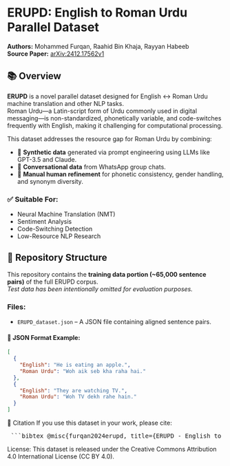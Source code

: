 # ERUPD: English to Roman Urdu Parallel Dataset

**Authors:** Mohammed Furqan, Raahid Bin Khaja, Rayyan Habeeb  
**Source Paper:** [arXiv:2412.17562v1](https://arxiv.org/abs/2412.17562)

## 📚 Overview

**ERUPD** is a novel parallel dataset designed for English ↔ Roman Urdu machine translation and other NLP tasks.  
Roman Urdu—a Latin-script form of Urdu commonly used in digital messaging—is non-standardized, phonetically variable, and code-switches frequently with English, making it challenging for computational processing.

This dataset addresses the resource gap for Roman Urdu by combining:

- 🔹 **Synthetic data** generated via prompt engineering using LLMs like GPT-3.5 and Claude.
- 🔹 **Conversational data** from WhatsApp group chats.
- 🔹 **Manual human refinement** for phonetic consistency, gender handling, and synonym diversity.

### ✅ Suitable For:
- Neural Machine Translation (NMT)
- Sentiment Analysis
- Code-Switching Detection
- Low-Resource NLP Research

## 📁 Repository Structure

This repository contains the **training data portion (~65,000 sentence pairs)** of the full ERUPD corpus.  
_Test data has been intentionally omitted for evaluation purposes._

### Files:
- `ERUPD_dataset.json` – A JSON file containing aligned sentence pairs.

#### 📄 JSON Format Example:
```json
[
  {
    "English": "He is eating an apple.",
    "Roman Urdu": "Woh aik seb kha raha hai."
  },
  {
    "English": "They are watching TV.",
    "Roman Urdu": "Woh TV dekh rahe hain."
  }
]
```

📜 Citation
If you use this dataset in your work, please cite:

<pre lang="markdown"> ```bibtex @misc{furqan2024erupd, title={ERUPD - English to Roman Urdu Parallel Dataset}, author={Mohammed Furqan and Raahid Bin Khaja and Rayyan Habeeb}, year={2024}, eprint={2412.17562}, archivePrefix={arXiv}, primaryClass={cs.CL} } ``` </pre>

License: This dataset is released under the Creative Commons Attribution 4.0 International License (CC BY 4.0).
